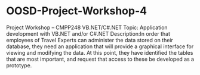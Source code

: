 # OOSD-Project-Workshop-4
Project Workshop – CMPP248 VB.NET/C#.NET Topic: Application development with VB.NET and/or C#.NET Description:In order that employees of Travel Experts can administer the data stored on their database, they need an application that will provide a graphical interface for viewing and modifying the data.  At this point, they have identified the tables that are most important, and request that access to these be developed as a prototype.
